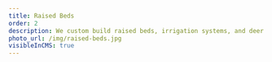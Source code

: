 ```yaml
---
title: Raised Beds
order: 2
description: We custom build raised beds, irrigation systems, and deer fencing for the next generation of urban farmers.
photo_url: /img/raised-beds.jpg
visibleInCMS: true
---
```

